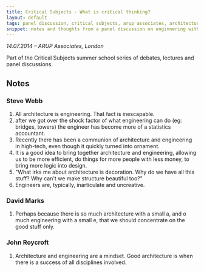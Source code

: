 ```yaml
---
title: Critical Subjects - What is critical thinking?
layout: default
tags: panel discussion, critical subjects, arup associates, architecture, engineering
snippet: notes and thoughts from a panel discussion on enginnering with Steve Webb, Paul Reeves, David Marks and John Roycroft
---
```


_14.07.2014 – ARUP Associates, London_

Part of the Critical Subjects summer school series of debates, lectures and
panel discussions.

## Notes

### Steve Webb

1. All architecture is engineering. That fact is inescapable.
1. after we got over the shock factor of what engineering can do (eg: bridges,
   towers) the engineer has become more of a statistics accountant.
1. Recently there has been a communion of architecture and engineering in
   high-tech, even though it quickly turned into ornament.
1. It is a good idea to bring together architecture and engineering, allowing
   us to be more efficient, do things for more people with less money, to bring
   more logic into design.
1. "What irks me about architecture is decoration. Why do we have all this
   stuff? Why can't we make structure beautiful too?"
1. Engineers are, typically, inarticulate and uncreative.

### David Marks

1. Perhaps because there is so much architecture with a small a, and o much
   engineering with a small e, that we should concentrate on the good stuff
   only.

### John Roycroft

1. Architecture and engineering are a mindset. Good architecture is when there
   is a success of all disciplines involved.
